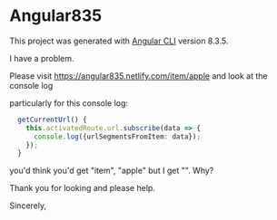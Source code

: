 # Angular835

This project was generated with [Angular CLI](https://github.com/angular/angular-cli) version 8.3.5.

I have a problem. 

Please visit https://angular835.netlify.com/item/apple 
and look at the console log 

particularly for this console log: 

```typescript
  getCurrentUrl() {
    this.activatedRoute.url.subscribe(data => {
      console.log({urlSegmentsFromItem: data});
    });
  }
```

you'd think you'd get "item", "apple" but I get "". 
Why?

Thank you for looking and please help. 

Sincerely, 
